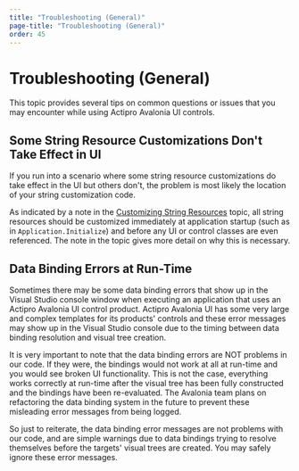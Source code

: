 ```yaml
---
title: "Troubleshooting (General)"
page-title: "Troubleshooting (General)"
order: 45
---
```

# Troubleshooting (General)

This topic provides several tips on common questions or issues that you may encounter while using Actipro Avalonia UI controls.

## Some String Resource Customizations Don't Take Effect in UI

If you run into a scenario where some string resource customizations do take effect in the UI but others don't, the problem is most likely the location of your string customization code.

As indicated by a note in the [Customizing String Resources](customizing-string-resources.md) topic, all string resources should be customized immediately at application startup (such as in `Application.Initialize`) and before any UI or control classes are even referenced.  The note in the topic gives more detail on why this is necessary.

## Data Binding Errors at Run-Time

Sometimes there may be some data binding errors that show up in the Visual Studio console window when executing an application that uses an Actipro Avalonia UI control product.  Actipro Avalonia UI has some very large and complex templates for its products' controls and these error messages may show up in the Visual Studio console due to the timing between data binding resolution and visual tree creation.

It is very important to note that the data binding errors are NOT problems in our code.  If they were, the bindings would not work at all at run-time and you would see broken UI functionality.  This is not the case, everything works correctly at run-time after the visual tree has been fully constructed and the bindings have been re-evaluated.  The Avalonia team plans on refactoring the data binding system in the future to prevent these misleading error messages from being logged.

So just to reiterate, the data binding error messages are not problems with our code, and are simple warnings due to data bindings trying to resolve themselves before the targets' visual trees are created.  You may safely ignore these error messages.
